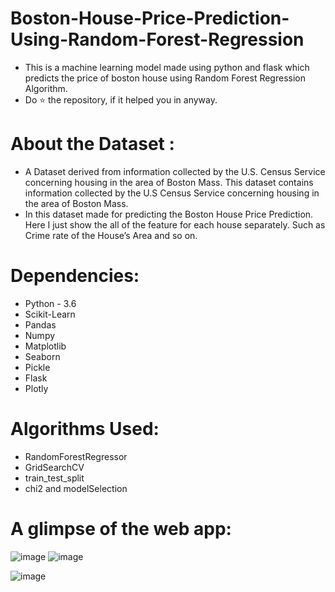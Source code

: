 # Boston-House-Price-Prediction-Using-Random-Forest-Regression

 * This is a machine learning model made using python and flask which predicts the price of boston house using Random Forest Regression Algorithm.
 * Do ⭐ the repository, if it helped you in anyway. 

# About the Dataset :

 * A Dataset derived from information collected by the U.S. Census Service concerning housing in the area of Boston Mass. This dataset contains information collected by the U.S  Census Service concerning housing in the area of Boston Mass.
 * In this dataset made for predicting the Boston House Price Prediction. Here I just show the all of the feature for each house separately. Such as Crime rate of the House’s Area and so on. 

# Dependencies:

 * Python - 3.6
 * Scikit-Learn
 * Pandas
 * Numpy
 * Matplotlib
 * Seaborn
 * Pickle
 * Flask
 * Plotly
 
 # Algorithms Used:
 
  * RandomForestRegressor
  * GridSearchCV 
  * train_test_split
  * chi2 and modelSelection
 
 # A glimpse of the web app:
 ![image](https://user-images.githubusercontent.com/76476273/124918532-c1c6da80-e012-11eb-91a1-3303ccad30fc.png)
![image](https://user-images.githubusercontent.com/76476273/124918551-c9867f00-e012-11eb-950f-200124f92fbe.png)

![image](https://user-images.githubusercontent.com/76476273/124918574-d1462380-e012-11eb-938e-08ab16f42a61.png)


